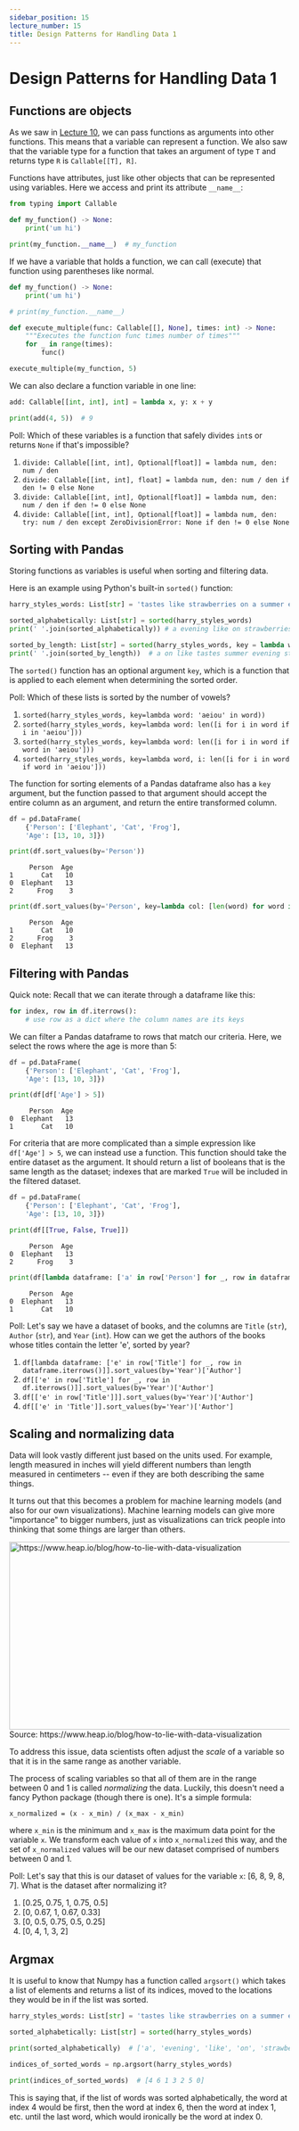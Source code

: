 ```yaml
---
sidebar_position: 15
lecture_number: 15
title: Design Patterns for Handling Data 1
---
```


# Design Patterns for Handling Data 1

## Functions are objects

As we saw in [Lecture 10](https://neu-pdi.github.io/cs2100-public-resources/lecture-notes/l10-generics#generic-functions), we can pass functions as arguments into other functions. This means that a variable can represent a function.
We also saw that the variable type for a function that takes an argument of type `T` and returns type `R` is `Callable[[T], R]`.

Functions have attributes, just like other objects that can be represented using variables. Here we access and print its attribute `__name__`:
```python
from typing import Callable

def my_function() -> None:
    print('um hi')

print(my_function.__name__)  # my_function
```

If we have a variable that holds a function, we can call (execute) that function using parentheses like normal.
```python
def my_function() -> None:
    print('um hi')

# print(my_function.__name__)

def execute_multiple(func: Callable[[], None], times: int) -> None:
    """Executes the function func times number of times"""
    for _ in range(times):
        func()

execute_multiple(my_function, 5)
```

We can also declare a function variable in one line:
```python
add: Callable[[int, int], int] = lambda x, y: x + y

print(add(4, 5))  # 9
```

Poll: Which of these variables is a function that safely divides `int`s or returns `None` if that's impossible?
1. `divide: Callable[[int, int], Optional[float]] = lambda num, den: num / den`
2. `divide: Callable[[int, int], float] = lambda num, den: num / den if den != 0 else None`
3. `divide: Callable[[int, int], Optional[float]] = lambda num, den: num / den if den != 0 else None`
4. `divide: Callable[[int, int], Optional[float]] = lambda num, den: try: num / den except ZeroDivisionError: None if den != 0 else None`

## Sorting with Pandas

Storing functions as variables is useful when sorting and filtering data.

Here is an example using Python's built-in `sorted()` function:
```python
harry_styles_words: List[str] = 'tastes like strawberries on a summer evening'.split()

sorted_alphabetically: List[str] = sorted(harry_styles_words)
print(' '.join(sorted_alphabetically)) # a evening like on strawberries summer tastes

sorted_by_length: List[str] = sorted(harry_styles_words, key = lambda word: len(word))
print(' '.join(sorted_by_length))  # a on like tastes summer evening strawberries
```
The `sorted()` function has an optional argument `key`, which is a function that is applied to each element when determining the sorted order.

Poll: Which of these lists is sorted by the number of vowels?
1. `sorted(harry_styles_words, key=lambda word: 'aeiou' in word))`
2. `sorted(harry_styles_words, key=lambda word: len([i for i in word if i in 'aeiou']))`
3. `sorted(harry_styles_words, key=lambda word: len([i for i in word if word in 'aeiou']))`
4. `sorted(harry_styles_words, key=lambda word, i: len([i for i in word if word in 'aeiou']))`

The function for sorting elements of a Pandas dataframe also has a `key` argument, but the function passed to that argument should accept the entire column as an argument, and return the entire transformed column.

```python
df = pd.DataFrame(
    {'Person': ['Elephant', 'Cat', 'Frog'],
    'Age': [13, 10, 3]})

print(df.sort_values(by='Person'))
```
```
     Person  Age
1       Cat   10
0  Elephant   13
2      Frog    3
```
```python
print(df.sort_values(by='Person', key=lambda col: [len(word) for word in col]))
```
```
     Person  Age
1       Cat   10
2      Frog    3
0  Elephant   13
```

## Filtering with Pandas

Quick note: Recall that we can iterate through a dataframe like this:
```python
for index, row in df.iterrows():
    # use row as a dict where the column names are its keys
```

We can filter a Pandas dataframe to rows that match our criteria.
Here, we select the rows where the age is more than 5:
```python
df = pd.DataFrame(
    {'Person': ['Elephant', 'Cat', 'Frog'],
    'Age': [13, 10, 3]})

print(df[df['Age'] > 5])
```
```
     Person  Age
0  Elephant   13
1       Cat   10
```

For criteria that are more complicated than a simple expression like `df['Age'] > 5`, we can instead use a function.
This function should take the entire dataset as the argument. It should return a list of booleans that is the same length as the dataset; indexes that are marked `True` will be included in the filtered dataset.
```python
df = pd.DataFrame(
    {'Person': ['Elephant', 'Cat', 'Frog'],
    'Age': [13, 10, 3]})

print(df[[True, False, True]])
```
```
     Person  Age
0  Elephant   13
2      Frog    3
```
```python
print(df[lambda dataframe: ['a' in row['Person'] for _, row in dataframe.iterrows()]])
```
```
     Person  Age
0  Elephant   13
1       Cat   10
```

Poll: Let's say we have a dataset of books, and the columns are `Title` (`str`), `Author` (`str`), and `Year` (`int`). How can we get the authors of the books whose titles contain the letter 'e', sorted by year?
1. `df[lambda dataframe: ['e' in row['Title'] for _, row in dataframe.iterrows()]].sort_values(by='Year')['Author']`
2. `df[['e' in row['Title'] for _, row in df.iterrows()]].sort_values(by='Year')['Author']`
3. `df[['e' in row['Title']]].sort_values(by='Year')['Author']`
4. `df[['e' in 'Title']].sort_values(by='Year')['Author']`

## Scaling and normalizing data

Data will look vastly different just based on the units used. For example, length measured in inches will yield different numbers than length measured in centimeters -- even if they are both describing the same things.

It turns out that this becomes a problem for machine learning models (and also for our own visualizations). Machine learning models can give more "importance" to bigger numbers, just as visualizations can trick people into thinking that some things are larger than others.

<img width="560" height="337" alt="https://www.heap.io/blog/how-to-lie-with-data-visualization" src="https://github.com/user-attachments/assets/df77acb6-74e9-4d15-9f46-6daf2fede4a5" />
Source: https://www.heap.io/blog/how-to-lie-with-data-visualization

To address this issue, data scientists often adjust the _scale_ of a variable so that it is in the same range as another variable.

The process of scaling variables so that all of them are in the range between 0 and 1 is called _normalizing_ the data.
Luckily, this doesn't need a fancy Python package (though there is one). It's a simple formula:
```
x_normalized = (x - x_min) / (x_max - x_min)
```
where `x_min` is the minimum and `x_max` is the maximum data point for the variable `x`. We transform each value of `x` into `x_normalized` this way, and the set of `x_normalized` values will be our new dataset comprised of numbers between 0 and 1.

Poll: Let's say that this is our dataset of values for the variable `x`: [6, 8, 9, 8, 7]. What is the dataset after normalizing it?
1. [0.25, 0.75, 1, 0.75, 0.5]
2. [0, 0.67, 1, 0.67, 0.33]
3. [0, 0.5, 0.75, 0.5, 0.25]
4. [0, 4, 1, 3, 2]

## Argmax

It is useful to know that Numpy has a function called `argsort()` which takes a list of elements and returns a list of its indices, moved to the locations they would be in if the list was sorted.
```python
harry_styles_words: List[str] = 'tastes like strawberries on a summer evening'.split()

sorted_alphabetically: List[str] = sorted(harry_styles_words)

print(sorted_alphabetically)  # ['a', 'evening', 'like', 'on', 'strawberries', 'summer', 'tastes']

indices_of_sorted_words = np.argsort(harry_styles_words)

print(indices_of_sorted_words)  # [4 6 1 3 2 5 0]
```
This is saying that, if the list of words was sorted alphabetically, the word at index 4 would be first, then the word at index 6, then the word at index 1, etc. until the last word, which would ironically be the word at index 0.
